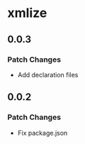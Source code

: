 # xmlize

## 0.0.3

### Patch Changes

- Add declaration files

## 0.0.2

### Patch Changes

- Fix package.json

